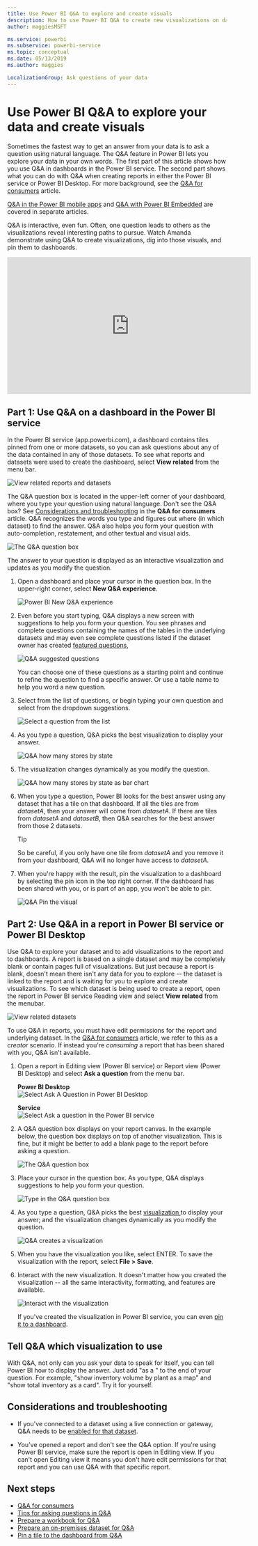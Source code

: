 ```yaml
---
title: Use Power BI Q&A to explore and create visuals
description: How to use Power BI Q&A to create new visualizations on dashboards and in reports.
author: maggiesMSFT

ms.service: powerbi
ms.subservice: powerbi-service
ms.topic: conceptual
ms.date: 05/13/2019
ms.author: maggies

LocalizationGroup: Ask questions of your data
---
```

# Use Power BI Q&A to explore your data and create visuals

Sometimes the fastest way to get an answer from your data is to ask a question using natural language. The Q&A feature in Power BI lets you explore your data in your own words.  The first part of this article shows how you use Q&A in dashboards in the Power BI service. The second part shows what you can do with Q&A when creating reports in either the Power BI service or Power BI Desktop. For more background, see the [Q&A for consumers](consumer/end-user-q-and-a.md) article. 

[Q&A in the Power BI mobile apps](consumer/mobile/mobile-apps-ios-qna.md) and [Q&A with Power BI Embedded](developer/qanda.md) are covered in separate articles. 

Q&A is interactive, even fun. Often, one question leads to others as the visualizations reveal interesting paths to pursue. Watch Amanda demonstrate using Q&A to create visualizations, dig into those visuals, and pin them to dashboards.

<iframe width="560" height="315" src="https://www.youtube.com/embed/qMf7OLJfCz8?list=PL1N57mwBHtN0JFoKSR0n-tBkUJHeMP2cP" frameborder="0" allowfullscreen></iframe>

## Part 1: Use Q&A on a dashboard in the Power BI service

In the Power BI service (app.powerbi.com), a dashboard contains tiles pinned from one or more datasets, so you can ask questions about any of the data contained in any of those datasets. To see what reports and datasets were used to create the dashboard, select **View related** from the menu bar.

![View related reports and datasets](media/power-bi-tutorial-q-and-a/power-bi-view-related.png)

The Q&A question box is located in the upper-left corner of your dashboard, where you type your question using natural language. Don't see the Q&A box? See [Considerations and troubleshooting](consumer/end-user-q-and-a.md#considerations-and-troubleshooting) in the **Q&A for consumers** article.  Q&A recognizes the words you type and figures out where (in which dataset) to find the answer. Q&A also helps you form your question with auto-completion, restatement, and other textual and visual aids.

![The Q&A question box](media/power-bi-tutorial-q-and-a/powerbi-qna.png)

The answer to your question is displayed as an interactive visualization and updates as you modify the question.

1. Open a dashboard and place your cursor in the question box. In the upper-right corner, select **New Q&A experience**.

    ![Power BI New Q&A experience](media/power-bi-tutorial-q-and-a/power-bi-qna-new-experience.png)

1. Even before you start typing, Q&A displays a new screen with suggestions to help you form your question. You see phrases and complete questions containing the names of the tables in the underlying datasets and may even see complete questions listed if the dataset owner has created [featured questions](service-q-and-a-create-featured-questions.md),

   ![Q&A suggested questions](media/power-bi-tutorial-q-and-a/power-bi-qna-suggested-questions.png)

   You can choose one of these questions as a starting point and continue to refine the question to find a specific answer. Or use a table name to help you word a new question.

2. Select from the list of questions, or begin typing your own question and select from the dropdown suggestions.

   ![Select a question from the list](media/power-bi-tutorial-q-and-a/power-bi-qna-select-a-question-how-many-stores.png)

3. As you type a question, Q&A picks the best visualization to display your answer.

   ![Q&A how many stores by state](media/power-bi-tutorial-q-and-a/power-bi-qna-how-many-stores-by-state.png)

4. The visualization changes dynamically as you modify the question.

   ![Q&A how many stores by state as bar chart](media/power-bi-tutorial-q-and-a/power-bi-qna-stores-by-state-bar-chart.png)

1. When you type a question, Power BI looks for the best answer using any dataset that has a tile on that dashboard.  If all the tiles are from *datasetA*, then your answer will come from *datasetA*.  If there are tiles from *datasetA* and *datasetB*, then Q&A searches for the best answer from those 2 datasets.

   > [!TIP]
   > So be careful, if you only have one tile from *datasetA* and you remove it from your dashboard, Q&A will no longer have access to *datasetA*.
   >

5. When you're happy with the result, pin the visualization to a dashboard by selecting the pin icon in the top right corner. If the dashboard has been shared with you, or is part of an app, you won't be able to pin.

   ![Q&A Pin the visual](media/power-bi-tutorial-q-and-a/power-bi-qna-pin-visual.png)

## Part 2: Use Q&A in a report in Power BI service or Power BI Desktop

Use Q&A to explore your dataset and to add visualizations to the report and to dashboards. A report is based on a single dataset and may be completely blank or contain pages full of visualizations. But just because a report is blank, doesn't mean there isn't any data for you to explore -- the dataset is linked to the report and is waiting for you to explore and create visualizations.  To see which dataset is being used to create a report, open the report in Power BI service Reading view and select **View related** from the menubar.

![View related datasets](media/power-bi-tutorial-q-and-a/power-bi-view-related.png)

To use Q&A in reports, you must have edit permissions for the report and underlying dataset. In the [Q&A for consumers](consumer/end-user-q-and-a.md) article, we refer to this as a *creator* scenario. If instead you're *consuming* a report that has been shared with you, Q&A isn't available.

1. Open a report in Editing view (Power BI service) or Report view (Power BI Desktop) and select **Ask a question** from the menu bar.

    **Power BI Desktop**    
    ![Select Ask A Question in Power BI Desktop](media/power-bi-tutorial-q-and-a/power-bi-desktop-question.png)

    **Service**    
    ![Select Ask a question in the Power BI service](media/power-bi-tutorial-q-and-a/power-bi-service.png)

2. A Q&A question box displays on your report canvas. In the example below, the question box displays on top of another visualization. This is fine, but it might be better to add a blank page to the report before asking a question.

    ![The Q&A question box](media/power-bi-tutorial-q-and-a/power-bi-ask-question.png)

3. Place your cursor in the question box. As you type, Q&A displays suggestions to help you form your question.

   ![Type in the Q&A question box](media/power-bi-tutorial-q-and-a/power-bi-q-and-a-suggestions.png)

4. As you type a question, Q&A picks the best [visualization ](visuals/power-bi-visualization-types-for-reports-and-q-and-a.md)to display your answer; and the visualization changes dynamically as you modify the question.

   ![Q&A creates a visualization](media/power-bi-tutorial-q-and-a/power-bi-q-and-a-visual.png)

5. When you have the visualization you like, select ENTER. To save the visualization with the report, select **File > Save**.

6. Interact with the new visualization. It doesn't matter how you created the visualization -- all the same interactivity, formatting, and features are available.

   ![Interact with the visualization](media/power-bi-tutorial-q-and-a/power-bi-q-and-a-ellipses.png)

   If you've created the visualization in Power BI service, you can even [pin it to a dashboard](service-dashboard-pin-tile-from-q-and-a.md).

## Tell Q&A which visualization to use
With Q&A, not only can you ask your data to speak for itself, you can tell Power BI how to display the answer. Just add "as a <visualization type>" to the end of your question.  For example, "show inventory volume by plant as a map" and "show total inventory as a card".  Try it for yourself.

## Considerations and troubleshooting
- If you've connected to a dataset using a live connection or gateway, Q&A needs to be [enabled for that dataset](service-q-and-a-direct-query.md).

- You've opened a report and don't see the Q&A option. If you're using Power BI service, make sure the report is open in Editing view. If you can't open Editing view it means you don't have edit permissions for that report and you can use Q&A with that specific report.

## Next steps

- [Q&A for consumers](consumer/end-user-q-and-a.md)   
- [Tips for asking questions in Q&A](consumer/end-user-q-and-a-tips.md)   
- [Prepare a workbook for Q&A](service-prepare-data-for-q-and-a.md)  
- [Prepare an on-premises dataset for Q&A](service-q-and-a-direct-query.md)   
- [Pin a tile to the dashboard from Q&A](service-dashboard-pin-tile-from-q-and-a.md)

